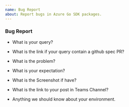 ```yaml
---
name: Bug Report
about: Report bugs in Azure Go SDK packages.
---
```

### Bug Report

<!--
Thank you for opening a bug report. For faster processing, please include:
-->

- What is your query?
  
- What is the link if your query contain a github spec PR?
  
- What is the problem?
  
- What is your expectation?

- What is the Screenshot if have?
  
- What is the link to your post in Teams Channel?
  
- Anything we should know about your environment.

<!--
Thanks!
-->
